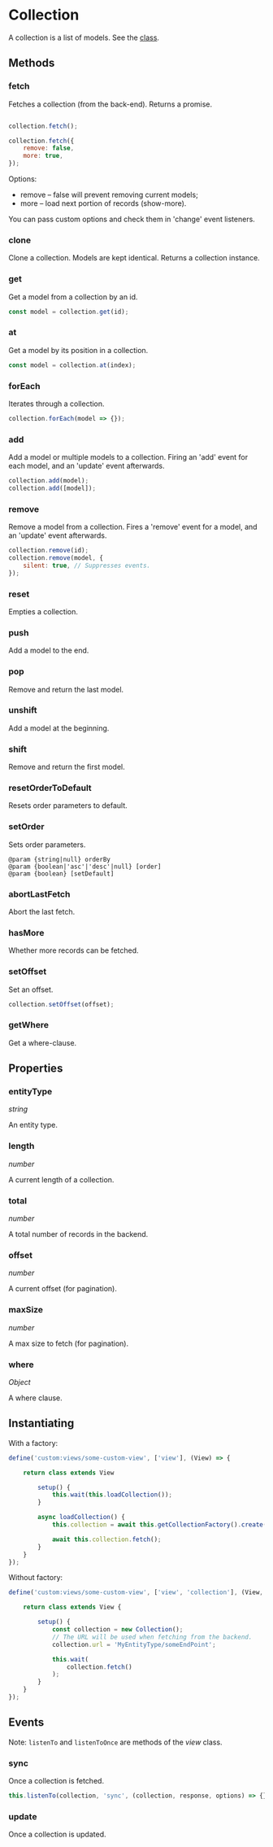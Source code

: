 # Collection

A collection is a list of models. See the [class](https://github.com/espocrm/espocrm/blob/stable/client/src/collection.js).

## Methods

### fetch

Fetches a collection (from the back-end). Returns a promise.

```js

collection.fetch();

collection.fetch({
    remove: false,
    more: true,
});
```

Options:

* remove – false will prevent removing current models;
* more – load next portion of records (show-more).

You can pass custom options and check them in 'change' event listeners.

### clone

Clone a collection. Models are kept identical. Returns a collection instance.

### get

Get a model from a collection by an id.

```js
const model = collection.get(id);
```

### at

Get a model by its position in a collection.

```js
const model = collection.at(index);
```

### forEach

Iterates through a collection.

```js
collection.forEach(model => {});
```

### add

Add a model or multiple models to a collection. Firing an 'add' event for each model, and an 'update' event afterwards.

```js
collection.add(model);
collection.add([model]);
```

### remove

Remove a model from a collection. Fires a 'remove' event for a model, and an 'update' event afterwards.

```js
collection.remove(id);
collection.remove(model, {
    silent: true, // Suppresses events.
});
```

### reset

Empties a collection.

### push

Add a model to the end.

### pop

Remove and return the last model.

### unshift

Add a model at the beginning.

### shift

Remove and return the first model.

### resetOrderToDefault

Resets order parameters to default.

### setOrder

Sets order parameters.

```
@param {string|null} orderBy
@param {boolean|'asc'|'desc'|null} [order]
@param {boolean} [setDefault]
```

### abortLastFetch

Abort the last fetch.

### hasMore

Whether more records can be fetched.

### setOffset

Set an offset.

```js
collection.setOffset(offset);
```

### getWhere

Get a where-clause.

## Properties

### entityType

*string*

An entity type.

### length

*number*

A current length of a collection.

### total

*number*

A total number of records in the backend.

### offset

*number*

A current offset (for pagination).

### maxSize

*number*

A max size to fetch (for pagination).

### where

*Object*

A where clause.

## Instantiating

With a factory:

```js
define('custom:views/some-custom-view', ['view'], (View) => {

    return class extends View

        setup() {
            this.wait(this.loadCollection());
        }

        async loadCollection() {
            this.collection = await this.getCollectionFactory().create('Account');

            await this.collection.fetch();
        }
    }
});
```

Without factory:

```js
define('custom:views/some-custom-view', ['view', 'collection'], (View, Collection) => {

    return class extends View {

        setup() {
            const collection = new Collection();
            // The URL will be used when fetching from the backend.
            collection.url = 'MyEntityType/someEndPoint'; 

            this.wait(
                collection.fetch()
            );
        }
    }
});
```

## Events

Note: `listenTo` and `listenToOnce` are methods of the *view* class.

### sync

Once a collection is fetched.

```js
this.listenTo(collection, 'sync', (collection, response, options) => {});
```

### update

Once a collection is updated.

